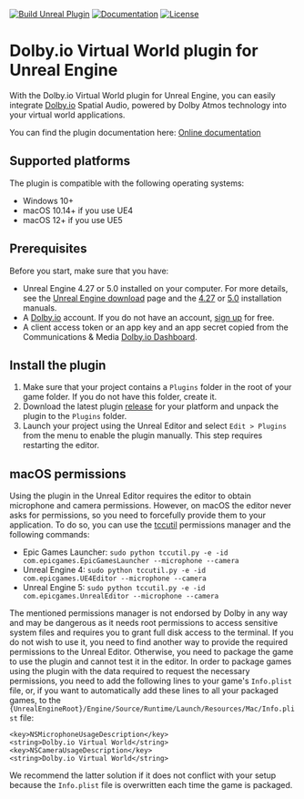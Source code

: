 [![Build Unreal Plugin](https://github.com/DolbyIO/comms-sdk-unreal/actions/workflows/build.yml/badge.svg)](https://github.com/DolbyIO/comms-sdk-unreal/actions/workflows/build.yml)
[![Documentation](https://github.com/DolbyIO/comms-sdk-unreal/actions/workflows/deploy-to-github-pages.yml/badge.svg)](https://github.com/DolbyIO/comms-sdk-unreal/actions/workflows/deploy-to-github-pages.yml)
[![License](https://img.shields.io/github/license/DolbyIO/comms-sdk-unreal)](LICENSE)

# Dolby.io Virtual World plugin for Unreal Engine

With the Dolby.io Virtual World plugin for Unreal Engine, you can easily integrate [Dolby.io](https://dolby.io) Spatial Audio, powered by Dolby Atmos technology into your virtual world applications.

You can find the plugin documentation here: [Online documentation](https://api-references.dolby.io/comms-sdk-unreal/)

## Supported platforms

The plugin is compatible with the following operating systems:
- Windows 10+
- macOS 10.14+ if you use UE4
- macOS 12+ if you use UE5

## Prerequisites

Before you start, make sure that you have:
- Unreal Engine 4.27 or 5.0 installed on your computer. For more details, see the [Unreal Engine download](https://www.unrealengine.com/en-US/download) page and the [4.27](https://docs.unrealengine.com/4.27/en-US/Basics/InstallingUnrealEngine/) or [5.0](https://docs.unrealengine.com/5.0/en-US/installing-unreal-engine/) installation manuals.
- A [Dolby.io](https://dolby.io) account. If you do not have an account, [sign up](https://dolby.io/signup) for free.
- A client access token or an app key and an app secret copied from the Communications & Media [Dolby.io Dashboard](https://dashboard.dolby.io/).

## Install the plugin

1. Make sure that your project contains a `Plugins` folder in the root of your game folder. If you do not have this folder, create it.
2. Download the latest plugin [release](https://github.com/DolbyIO/comms-sdk-unreal/releases) for your platform and unpack the plugin to the `Plugins` folder.
3. Launch your project using the Unreal Editor and select `Edit > Plugins` from the menu to enable the plugin manually. This step requires restarting the editor.

## macOS permissions

Using the plugin in the Unreal Editor requires the editor to obtain microphone and camera permissions. However, on macOS the editor never asks for permissions, so you need to forcefully provide them to your application. To do so, you can use the [tccutil](https://github.com/DocSystem/tccutil) permissions manager and the following commands:  
- Epic Games Launcher: `sudo python tccutil.py -e -id com.epicgames.EpicGamesLauncher --microphone --camera`
- Unreal Engine 4: `sudo python tccutil.py -e -id com.epicgames.UE4Editor --microphone --camera`
- Unreal Engine 5: `sudo python tccutil.py -e -id com.epicgames.UnrealEditor --microphone --camera`

The mentioned permissions manager is not endorsed by Dolby in any way and may be dangerous as it needs root permissions to access sensitive system files and requires you to grant full disk access to the terminal. If you do not wish to use it, you need to find another way to provide the required permissions to the Unreal Editor. Otherwise, you need to package the game to use the plugin and cannot test it in the editor. In order to package games using the plugin with the data required to request the necessary permissions, you need to add the following lines to your game's `Info.plist` file, or, if you want to automatically add these lines to all your packaged games, to the `{UnrealEngineRoot}/Engine/Source/Runtime/Launch/Resources/Mac/Info.plist` file:

```
<key>NSMicrophoneUsageDescription</key>
<string>Dolby.io Virtual World</string>
<key>NSCameraUsageDescription</key>
<string>Dolby.io Virtual World</string>
```

We recommend the latter solution if it does not conflict with your setup because the `Info.plist` file is overwritten each time the game is packaged.
